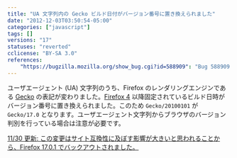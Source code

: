 ```yaml
---
title: "UA 文字列内の Gecko ビルド日付がバージョン番号に置き換えられました"
date: "2012-12-03T03:50:54-05:00"
categories: ["javascript"]
tags: []
versions: "17"
statuses: "reverted"
cclicense: "BY-SA 3.0"
references:
    "https://bugzilla.mozilla.org/show_bug.cgi?id=588909": "Bug 588909 – Replace Gecko/<date> with Gecko/<version> in UA string"
---
```

ユーザエージェント (UA) 文字列のうち、Firefox のレンダリングエンジンである [Gecko](https://developer.mozilla.org/ja/docs/Gecko) の表記が変わりました。[Firefox 4](https://hacks.mozilla.org/2010/09/final-user-agent-string-for-firefox-4/) 以降固定されているビルド日時がバージョン番号に置き換えられました。このため `Gecko/20100101` が `Gecko/17.0` となります。ユーザエージェント文字列からブラウザのバージョン判別を行っている場合は注意が必要です。

<ins datetime="2012-11-30">11/30 更新: この変更はサイト互換性に及ぼす影響が大きいと思われることから、[Firefox 17.0.1 でバックアウトされました](https://bugzilla.mozilla.org/show_bug.cgi?id=815743)。</ins>
